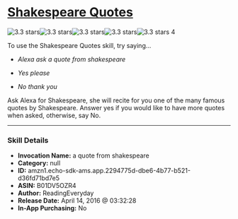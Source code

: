 # [Shakespeare Quotes](http://alexa.amazon.com/#skills/amzn1.echo-sdk-ams.app.2294775d-dbe6-4b77-b521-d36fd71bd7e5)
![3.3 stars](../../images/ic_star_black_18dp_1x.png)![3.3 stars](../../images/ic_star_black_18dp_1x.png)![3.3 stars](../../images/ic_star_black_18dp_1x.png)![3.3 stars](../../images/ic_star_half_black_18dp_1x.png)![3.3 stars](../../images/ic_star_border_black_18dp_1x.png) 4

To use the Shakespeare Quotes skill, try saying...

* *Alexa ask a quote from shakespeare*

* *Yes please*

* *No thank you*

Ask Alexa for Shakespeare, she will recite for you one of the many famous quotes by Shakespeare. Answer yes if you would like to have more quotes when asked, otherwise, say No.

***

### Skill Details

* **Invocation Name:** a quote from shakespeare
* **Category:** null
* **ID:** amzn1.echo-sdk-ams.app.2294775d-dbe6-4b77-b521-d36fd71bd7e5
* **ASIN:** B01DV5OZR4
* **Author:** ReadingEveryday
* **Release Date:** April 14, 2016 @ 03:32:28
* **In-App Purchasing:** No
